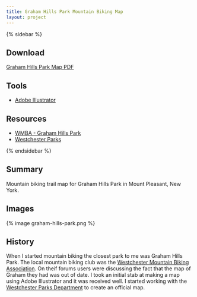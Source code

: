 ```yaml
---
title: Graham Hills Park Mountain Biking Map
layout: project
---
```


{% sidebar %}
## Download

[Graham Hills Park Map PDF](wmba.org/blog/wp-content/uploads/2010/05/graham-hills-park.pdf)

## Tools

- [Adobe Illustrator](http://www.adobe.com/products/illustrator.html)

## Resources

- [WMBA - Graham Hills Park](http://wmba.org/blog/parks/graham-hills-park/)
- [Westchester Parks](http://parks.westchestergov.com/graham-hills-park)

{% endsidebar %}

## Summary

Mountain biking trail map for Graham Hills Park in Mount Pleasant, New York.

## Images

{% image graham-hills-park.png %}

## History

When I started mountain biking the closest park to me was Graham Hills Park. The local mountain biking club was the [Westchester Mountain Biking Association](http://wmba.org/). On theif forums users were discussing the fact that the map of Graham they had was out of date. I took an initial stab at making a map using Adobe Illustrator and it was received well. I started working with the [Westchester Parks Department]() to create an official map.

